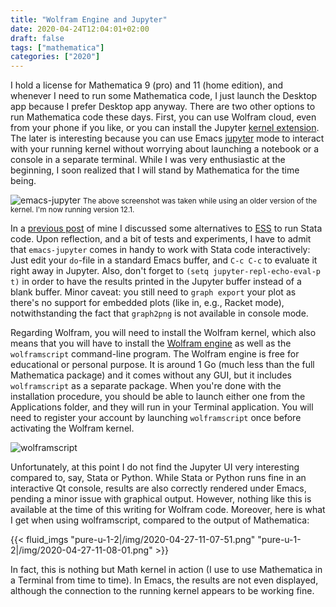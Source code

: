 ```yaml
---
title: "Wolfram Engine and Jupyter"
date: 2020-04-24T12:04:01+02:00
draft: false
tags: ["mathematica"]
categories: ["2020"]
---
```


I hold a license for Mathematica 9 (pro) and 11 (home edition), and whenever I need to run some Mathematica code, I just launch the Desktop app because I prefer Desktop app anyway. There are two other options to run Mathematica code these days. First, you can use Wolfram cloud, even from your phone if you like, or you can install the Jupyter [kernel extension](https://github.com/WolframResearch/WolframLanguageForJupyter). The later is interesting because you can use Emacs [jupyter](https://github.com/dzop/emacs-jupyter) mode to interact with your running kernel without worrying about launching a notebook or a console in a separate terminal. While I was very enthusiastic at the beginning, I soon realized that I will stand by Mathematica for the time being.

![emacs-jupyter](/img/2020-04-21-20-04-12.png)
<small>The above screenshot was taken while using an older version of the kernel. I'm now running version 12.1.</small>

In a [previous post](/post/stata-jupyter/) of mine I discussed some alternatives to [ESS](https://ess.r-project.org) to run Stata code. Upon reflection, and a bit of tests and experiments, I have to admit that `emacs-jupyter` comes in handy to work with Stata code interactively: Just edit your `do`-file in a standard Emacs buffer, and `C-c C-c` to evaluate it right away in Jupyter. Also, don't forget to `(setq jupyter-repl-echo-eval-p t)` in order to have the results printed in the Jupyter buffer instead of a blank buffer. Minor caveat: you still need to `graph export` your plot as there's no support for embedded plots (like in, e.g., Racket mode), notwithstanding the fact that `graph2png` is not available in console mode.

Regarding Wolfram, you will need to install the Wolfram kernel, which also means that you will have to install the [Wolfram engine](https://www.wolfram.com/engine/) as well as the `wolframscript` command-line program. The Wolfram engine is free for educational or personal purpose. It is around 1 Go (much less than the full Mathematica package) and it comes without any GUI, but it includes `wolframscript` as a separate package. When you're done with the installation procedure, you should be able to launch either one from the Applications folder, and they will run in your Terminal application. You will need to register your account by launching `wolframscript` once before activating the Wolfram kernel.

![wolframscript](/img/2020-04-27-08-08-16.png)

Unfortunately, at this point I do not find the Jupyter UI very interesting compared to, say, Stata or Python. While Stata or Python runs fine in an interactive Qt console, results are also correctly rendered under Emacs, pending a minor issue with graphical output. However, nothing like this is available at the time of this writing for Wolfram code. Moreover, here is what I get when using wolframscript, compared to the output of Mathematica:

{{< fluid_imgs
"pure-u-1-2|/img/2020-04-27-11-07-51.png"
"pure-u-1-2|/img/2020-04-27-11-08-01.png" >}}

In fact, this is nothing but Math kernel in action (I use to use Mathematica in a Terminal from time to time). In Emacs, the results are not even displayed, although the connection to the running kernel appears to be working fine.
